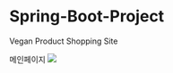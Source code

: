 # Spring-Boot-Project
Vegan Product Shopping Site 


메인페이지
<img src="https://user-images.githubusercontent.com/101038640/208831316-5d6d7d30-e8be-4594-a66c-c4aceece1e92.png">
